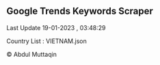 

## Google Trends Keywords Scraper 
 
Last Update 19-01-2023 , 03:48:29

Country List :
VIETNAM.json



© Abdul Muttaqin 
